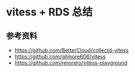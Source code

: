 # vitess + RDS 总结

## 参考资料
- https://github.com/BetterCloud/collectd-vitess
- https://github.com/gilmore606/vitess
- https://github.com/rerorero/vitess-playground
